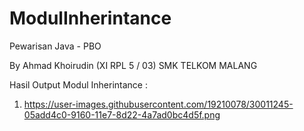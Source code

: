# ModulInherintance
Pewarisan Java - PBO

By Ahmad Khoirudin (XI RPL 5 / 03)
SMK TELKOM MALANG

Hasil Output Modul Inherintance :
1. https://user-images.githubusercontent.com/19210078/30011245-05add4c0-9160-11e7-8d22-4a7ad0bc4d5f.png
